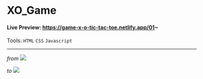 # XO_Game

#### Live Preview:  https://game-x-o-tic-tac-toe.netlify.app/01~

Tools: `HTML` `CSS` `Javascript`
***

_from_
<img src="https://github.com/mahmoudaboalwafa1/XO_Game/assets/109794013/d34f233c-7018-49d7-b1b2-90cd1ac79295"/>

_to_
<img src="https://github.com/mahmoudaboalwafa1/Tic_Tac_Toe/assets/109794013/fa6b22ea-cfc1-4ff9-b5c2-4568842fcecf"/>
